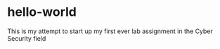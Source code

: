 # hello-world
This is my attempt to start up my first ever lab assignment in the Cyber Security field
